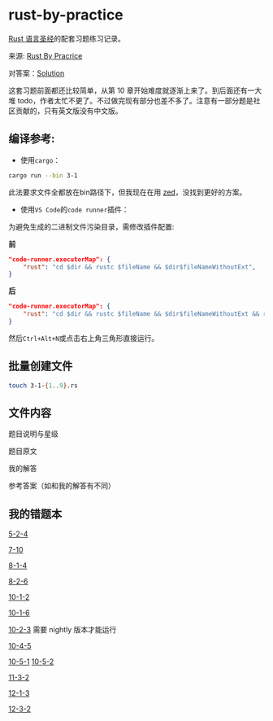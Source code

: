 # rust-by-practice
[Rust 语言圣经](https://course.rs/about-book.html)的配套习题练习记录。

来源: [Rust By Pracrice](https://practice-zh.course.rs/why-exercise.html)

对答案：[Solution](https://github.com/sunface/rust-by-practice/tree/master/solutions)

这套习题前面都还比较简单，从第 10 章开始难度就逐渐上来了。到后面还有一大堆 todo，作者太忙不更了。不过做完现有部分也差不多了。注意有一部分题是社区贡献的，只有英文版没有中文版。

## 编译参考:
- 使用`cargo`：
```bash
cargo run --bin 3-1
```
此法要求文件全都放在bin路径下，但我现在在用 [zed](https://github.com/zed-industries/zed)，没找到更好的方案。
- 使用`VS Code`的`code runner`插件：

为避免生成的二进制文件污染目录，需修改插件配置:

**前**
```json
"code-runner.executorMap": {
    "rust": "cd $dir && rustc $fileName && $dir$fileNameWithoutExt",
}
```
**后**
```json
"code-runner.executorMap": {
    "rust": "cd $dir && rustc $fileName && $dir$fileNameWithoutExt && rm $dir$fileNameWithoutExt",
}
```
然后`Ctrl+Alt+N`或点击右上角三角形直接运行。

## 批量创建文件
```bash
touch 3-1-{1..9}.rs
```

## 文件内容
题目说明与星级

题目原文

我的解答

参考答案（如和我的解答有不同）

## 我的错题本
[5-2-4](src/bin/5-2-4.rs)

[7-10](src/bin/7-10.rs)

[8-1-4](src/bin/8-1-4.rs)

[8-2-6](src/bin/8-2-6.rs)

[10-1-2](src/bin/10-1-2.rs)

[10-1-6](src/bin/10-1-6.rs)

[10-2-3](src/bin/10-2-3.rs) 需要 nightly 版本才能运行

[10-4-5](src/bin/10-4-5.rs)

[10-5-1](src/bin/10-5-1.rs) [10-5-2](src/bin/10-5-2.rs)

[11-3-2](src/bin/11-3-2.rs)

[12-1-3](src/bin/12-1-3.rs)

[12-3-2](src/bin/12-4-3.rs)